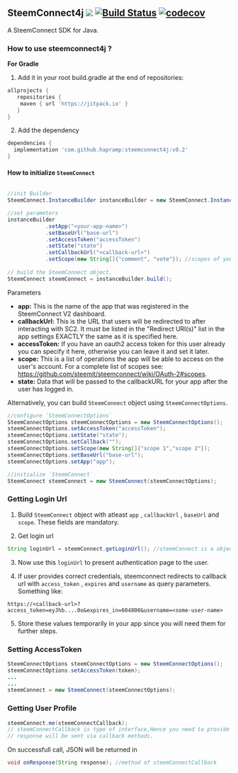 ## SteemConnect4j  [![](https://jitpack.io/v/hapramp/steemconnect4j.svg)](https://jitpack.io/#hapramp/steemconnect4j)  [![Build Status](https://travis-ci.org/hapramp/steemconnect4j.svg?branch=master)](https://travis-ci.org/hapramp/steemconnect4j) [![codecov](https://codecov.io/gh/hapramp/steemconnect4j/branch/master/graph/badge.svg)](https://codecov.io/gh/hapramp/steemconnect4j)
A SteemConnect SDK for Java.
### How to use steemconnect4j ?
**For Gradle**
1. Add it in your root build.gradle at the end of repositories:
```groovy
allprojects {
   repositories {
    maven { url 'https://jitpack.io' }
   }
}
```
2. Add the dependency
```groovy
dependencies {
  implementation 'com.github.hapramp:steemconnect4j:v0.2'
}
```


#### How to initialize `SteemConnect`

```java

//init Builder
SteemConnect.InstanceBuilder instanceBuilder = new SteemConnect.InstanceBuilder();

//set parameters
instanceBuilder
            .setApp("<your-app-name>")
            .setBaseUrl("base-url")
            .setAccessToken("accessToken")
            .setState("state")
            .setCallbackUrl("<callback-url>")
            .setScope(new String[]{"comment", "vote"}); //scopes of your application
            
// build the SteemConnect object.			
SteemConnect steemConnect = instanceBuilder.build();

```

Parameters
 - **app:** This is the name of the app that was registered in the SteemConnect V2 dashboard.
 - **callbackUrl:** This is the URL that users will be redirected to after interacting with SC2. It must be listed in the "Redirect URI(s)" list in the app settings EXACTLY the same as it is specified here.
 - **accessToken:** If you have an oauth2 access token for this user already you can specify it here, otherwise you can leave it and set it later.
 - **scope:** This is a list of operations the app will be able to access on the user's account. For a complete list of scopes see: https://github.com/steemit/steemconnect/wiki/OAuth-2#scopes.
 - **state:** Data that will be passed to the callbackURL for your app after the user has logged in.

Alternatively, you can build `SteemConnect` object using `SteemConnectOptions`.

```java
//configure `SteemConnectOptions`
SteemConnectOptions steemConnectOptions = new SteemConnectOptions();
steemConnectOptions.setAccessToken("accessToken");
steemConnectOptions.setState("state");
steemConnectOptions.setCallback("");
steemConnectOptions.setScope(new String[]{"scope 1","scope 2"});
steemConnectOptions.setBaseUrl("base-url");
steemConnectOptions.setApp("app");

//initialize `SteemConnect`
SteemConnect steemConnect = new SteemConnect(steemConnectOptions);

```

### Getting Login Url
1. Build `SteemConnect` object with atleast
`app` , `callbackUrl` , `baseUrl` and `scope`.
These fields are mandatory.

2. Get login url
```java
String loginUrl = steemConnect.getLoginUrl(); //steemConnect is a object created before.
```

3. Now use this `loginUrl` to present authentication page to the user.

4. If user provides correct credentials, steemconnect redirects to callback url with 
`access_token` , `expires` and `username` as query parameters.
Something like:

`https://<callback-url>?access_token=eyJhb....0o&expires_in=604800&username=<some-user-name>`

5. Store these values temporarily in your app since you will need them for further steps.

### Setting AccessToken

```java
SteemConnectOptions steemConnectOptions = new SteemConnectOptions();
steemConnectOptions.setAccessToken(token);
...
...
steemConnect = new SteemConnect(steemConnectOptions);
```

### Getting User Profile

```java
steemConnect.me(steemConnectCallback);
// steemConnectCallback is type of interface,Hence you need to provide its implementation.
// response will be sent via callback methods.
```

On successfull call, JSON will be returned in
```java
void onResponse(String response); //method of steemConnectCallback
```


